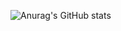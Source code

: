 ![Anurag's GitHub stats](https://github-readme-stats.vercel.app/api?username=jihyeunwoo&theme=swift)

